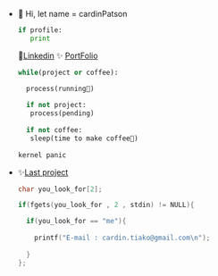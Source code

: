- 👋 Hi, let name = cardinPatson
   
   ```python
   if profile:
      print
   ```  
     🌠[Linkedin](www.linkedin.com/in/cardin-tiako-036489186)  ✨ [PortFolio](https://cardinpatson.github.io/PortFolio/)
  
   ```python
   while(project or coffee):
   
     process(running🚀)
     
     if not project:
      process(pending)
      
     if not coffee:
      sleep(time to make coffee🌠)
      
   kernel panic
  ```

-  ✨[Last project](https://clone-3467b.web.app)
    ```c
    char you_look_for[2];

    if(fgets(you_look_for , 2 , stdin) != NULL){
    
      if(you_look_for == "me"){
      
        printf("E-mail : cardin.tiako@gmail.com\n");
      
      }
    };
  
  
<!---
---  🌱 I’m currently learning development 
-  I’m interested Fullstack Development  
CardinPatson/CardinPatson is a ✨ special ✨ repository because its `README.md` (this file) appears on your GitHub profile.
You can click the Preview link to take a look at your changes.
- 👀 I’m looking to collaborate on Front-end development project 
--->
